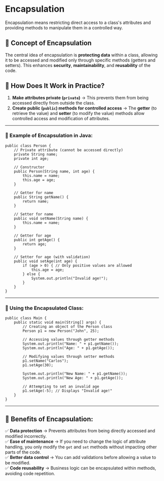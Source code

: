 # Encapsulation

Encapsulation means restricting direct access to a class's attributes and providing methods to manipulate them in a controlled way.

## 🔹 Concept of Encapsulation
The central idea of encapsulation is **protecting data** within a class, allowing it to be accessed and modified only through specific methods (getters and setters). This enhances **security**, **maintainability**, and **reusability** of the code.

## 🔹 How Does It Work in Practice?
1. **Make attributes private (`private`)** → This prevents them from being accessed directly from outside the class.
2. **Create public (`public`) methods for controlled access** → The **getter** (to retrieve the value) and **setter** (to modify the value) methods allow controlled access and modification of attributes.

---

### 📌 Example of Encapsulation in Java:

```
public class Person {
    // Private attribute (cannot be accessed directly)
    private String name;
    private int age;

    // Constructor
    public Person(String name, int age) {
        this.name = name;
        this.age = age;
    }

    // Getter for name
    public String getName() {
        return name;
    }

    // Setter for name
    public void setName(String name) {
        this.name = name;
    }

    // Getter for age
    public int getAge() {
        return age;
    }

    // Setter for age (with validation)
    public void setAge(int age) {
        if (age > 0) { // Only positive values are allowed
            this.age = age;
        } else {
            System.out.println("Invalid age!");
        }
    }
}
```

---

### 📌 Using the Encapsulated Class:

```
public class Main {
    public static void main(String[] args) {
        // Creating an object of the Person class
        Person p1 = new Person("John", 25);

        // Accessing values through getter methods
        System.out.println("Name: " + p1.getName());
        System.out.println("Age: " + p1.getAge());

        // Modifying values through setter methods
        p1.setName("Carlos");
        p1.setAge(30);

        System.out.println("New Name: " + p1.getName());
        System.out.println("New Age: " + p1.getAge());

        // Attempting to set an invalid age
        p1.setAge(-5); // Displays "Invalid age!"
    }
}
```

---

## 🔹 Benefits of Encapsulation:
✅ **Data protection** → Prevents attributes from being directly accessed and modified incorrectly.  
✅ **Ease of maintenance** → If you need to change the logic of attribute handling, you only modify the `get` and `set` methods without impacting other parts of the code.  
✅ **Better data control** → You can add validations before allowing a value to be modified.  
✅ **Code reusability** → Business logic can be encapsulated within methods, avoiding code repetition.  

